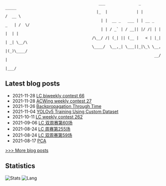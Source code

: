 
```
                                          ___               _              _____ 
                                         |_  |             | |            /  __ \
                                           | |  __ _   ___ | | __ _   _   | /  \/
                                           | | / _` | / __|| |/ /| | | |  | |    
                                       /\__/ /| (_| || (__ |   < | |_| | _| \__/\
                                       \____/  \__,_| \___||_|\_\ \__, |(_)\____/
                                                                   __/ |         
                                                                  |___/          
```

## Latest blog posts
- 2021-11-28 [LC biweekly contest 66](https://scnujackychen.github.io/2021/11/28/LC-biweekly-contest-66/)
- 2021-11-28 [ACWing weekly contest 27](https://scnujackychen.github.io/2021/11/28/ACWing-weekly-contest-27/)
- 2021-11-26 [Backpropagation Through Time](https://scnujackychen.github.io/2021/11/26/BPTT/)
- 2021-11-04 [YOLOv5 Training Using Custom Dataset](https://scnujackychen.github.io/2021/11/04/YOLO5/)
- 2021-10-11 [LC weekly contest 262](https://scnujackychen.github.io/2021/10/11/LC-weekly-contest-262/)
- 2021-09-06 [LC 双周赛第60场](https://scnujackychen.github.io/2021/09/06/LC-biweekly-contest-60/)
- 2021-08-24 [LC 周赛第255场](https://scnujackychen.github.io/2021/08/24/LC-weekly-contest-255/)
- 2021-08-24 [LC 双周赛第59场](https://scnujackychen.github.io/2021/08/24/LC-biweekly-contest-59/)
- 2021-08-17 [PCA](https://scnujackychen.github.io/2021/08/17/PCA/)

[>>> More blog posts](https://jackyc.cn/)


## Statistics
![Stats](https://github-readme-stats.vercel.app/api?username=SCNUJackyChen)
![Lang](https://github-readme-stats.vercel.app/api/top-langs/?username=SCNUJackyChen&hide=ipynb,html&layout=compact)
